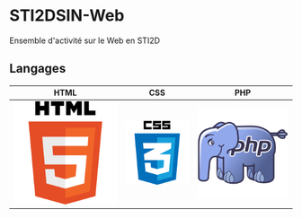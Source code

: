 # STI2DSIN-Web
Ensemble d'activité sur le Web en STI2D

## Langages
| HTML | CSS | PHP |
| :---: | :----: | :-----: |
| ![](/HTML.png) | ![](/CSS.png) | ![](/PHP.png)|